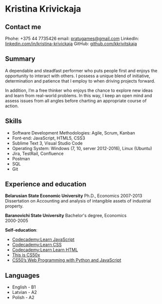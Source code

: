 # Kristina Krivickaja

## Contact me
Phohe: +375 44 7735426 
email: pratugames@gmail.com 
LinkedIn: [linkedin.com/in/kristina-krivickaja](https://www.linkedin.com/in/kristina-krivickaja-16a811160/) 
GitHub: [github.com/kkrivitskaja](https://github.com/kkrivitskaja)

## Summary
A dependable and steadfast performer who puts people first and enjoys the opportunity to interact with others. I possess a unique blend of initiative, determination and patience that I employ to when driving projects forward.

In addition, I’m a free thinker who enjoys the chance to explore new ideas and learn from real-world problems. In this way, I keep an open mind and assess issues from all angles before charting an appropriate course of action.

## Skills
* Software Development Methodologies: Agile, Scrum, Kanban
* Font-end: JavaScript, HTML5, CSS3
* Sublime Text 3, Visual Studio Code 
* Operating System: Windows (7, 10, server 2012-2016), Linux (Ubuntu)
* Jira, TestRail, Confluence
* Postman
* SQL
* Git

## Experience and education
**Belarusian State Economic University**
Ph.D., Economics 
2007-2013
Dissertation on Accounting and analysis of intangible assets of industrial property.

**Baranovichi State University**
Bachelor's degree, Economics  
2000-2005

**Self-education**:
* [Codecademy:Learn JavaScript](https://www.codecademy.com/learn/introduction-to-javascript) 
* [Codecademy:Learn CSS](https://www.codecademy.com/learn/learn-css)
* [Codecademy:Learn Learn HTML](https://www.codecademy.com/learn/learn-html)
* [This is CS50x](https://cs50.harvard.edu/x/2020/)
* [CS50’s Web Programming with Python and JavaScript](https://cs50.harvard.edu/web/2020/)

## Languages
* English - B1 
* Latvian - A2
* Polish - A2